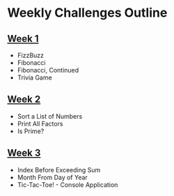 # Weekly Challenges Outline

## [Week 1](Weekly%20Challenge%201)
- FizzBuzz
- Fibonacci
- Fibonacci, Continued
- Trivia Game

## [Week 2](Weekly%20Challenge%202)
- Sort a List of Numbers
- Print All Factors
- Is Prime?

## [Week 3](Weekly%20Challenge%203)
- Index Before Exceeding Sum
- Month From Day of Year
- Tic-Tac-Toe! - Console Application
